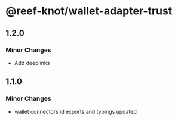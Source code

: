 # @reef-knot/wallet-adapter-trust

## 1.2.0

### Minor Changes

- Add deeplinks

## 1.1.0

### Minor Changes

- wallet connectors id exports and typings updated
